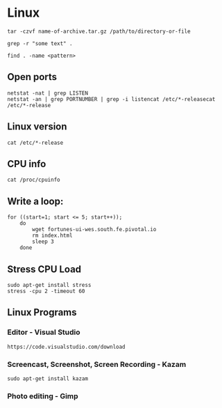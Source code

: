 # Linux

	tar -czvf name-of-archive.tar.gz /path/to/directory-or-file

	grep -r "some text" .

    find . -name <pattern>

## Open ports

    netstat -nat | grep LISTEN
    netstat -an | grep PORTNUMBER | grep -i listencat /etc/*-releasecat /etc/*-release

## Linux version

    cat /etc/*-release

## CPU info

    cat /proc/cpuinfo

## Write a loop:

    for ((start=1; start <= 5; start++));
        do
            wget fortunes-ui-wes.south.fe.pivotal.io
            rm index.html
            sleep 3
        done

## Stress CPU Load

    sudo apt-get install stress
    stress -cpu 2 -timeout 60

## Linux Programs

### Editor - Visual Studio

    https://code.visualstudio.com/download

### Screencast, Screenshot, Screen Recording - Kazam

    sudo apt-get install kazam

### Photo editing - Gimp

###